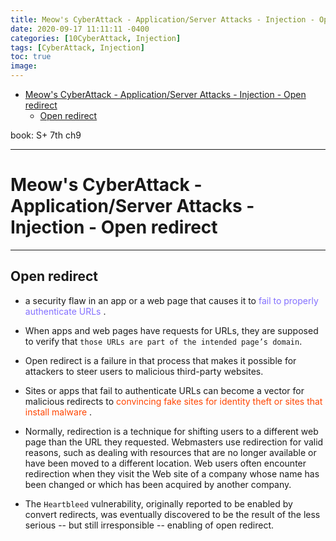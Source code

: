 ```yaml
---
title: Meow's CyberAttack - Application/Server Attacks - Injection - Open redirect
date: 2020-09-17 11:11:11 -0400
categories: [10CyberAttack, Injection]
tags: [CyberAttack, Injection]
toc: true
image:
---
```


- [Meow's CyberAttack - Application/Server Attacks - Injection - Open redirect](#meows-cyberattack---applicationserver-attacks---injection---open-redirect)
	- [Open redirect](#open-redirect)

book: S+ 7th ch9

---

# Meow's CyberAttack - Application/Server Attacks - Injection - Open redirect

---

## Open redirect

- a security flaw in an app or a web page that causes it to <font color=LightSlateBlue> fail to properly authenticate URLs </font>.

- When apps and web pages have requests for URLs, they are supposed to verify that `those URLs are part of the intended page’s domain`.

- Open redirect is a failure in that process that makes it possible for attackers to steer users to malicious third-party websites.

- Sites or apps that fail to authenticate URLs can become a vector for malicious redirects to <font color=OrangeRed> convincing fake sites for identity theft or sites that install malware </font>.

- Normally, redirection is a technique for shifting users to a different web page than the URL they requested. Webmasters use redirection for valid reasons, such as dealing with resources that are no longer available or have been moved to a different location. Web users often encounter redirection when they visit the Web site of a company whose name has been changed or which has been acquired by another company.

- The `Heartbleed` vulnerability, originally reported to be enabled by convert redirects, was eventually discovered to be the result of the less serious -- but still irresponsible -- enabling of open redirect.
